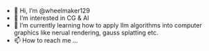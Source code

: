 - 👋 Hi, I’m @wheelmaker129
- 👀 I’m interested in CG & AI
- 🌱 I’m currently learning how to apply llm algorithms into computer graphics like nerual rendering, gauss splatting etc.
- 📫 How to reach me ...

<!---
wheelmaker129/wheelmaker129 is a ✨ special ✨ repository because its `README.md` (this file) appears on your GitHub profile.
You can click the Preview link to take a look at your changes.
--->
